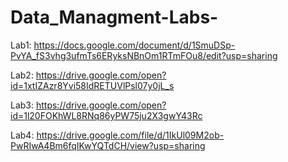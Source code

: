 # Data_Managment-Labs-

Lab1: https://docs.google.com/document/d/1SmuDSp-PvYA_fS3vhg3ufmTs6ERyksNBnOm1RTmFOu8/edit?usp=sharing

Lab2: https://drive.google.com/open?id=1xtIZAzr8Yvi58IdRETUVlPsl07y0jL_s

Lab3: https://drive.google.com/open?id=1l20FOKhWL8RNq86yPW75ju2X3gwY43Rc

Lab4: https://drive.google.com/file/d/1IkUl09M2ob-PwRIwA4Bm6fqIKwYQTdCH/view?usp=sharing
